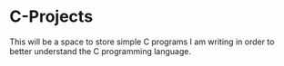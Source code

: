# C-Projects
This will be a space to store simple C programs I am writing in order to better understand the C programming language.
